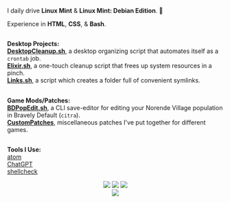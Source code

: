 I daily drive **Linux Mint** & **Linux Mint: Debian Edition**. 🍃

Experience in **HTML**, **CSS**, & **Bash**.

##
**Desktop Projects:**\
**<a href="https://github.com/IfGremlinThen/DesktopCleanup.sh">DesktopCleanup.sh</a>**, a desktop organizing script that automates itself as a `crontab` job.\
**<a href="https://github.com/IfGremlinThen/Elixir.sh">Elixir.sh</a>**, a one-touch cleanup script that frees up system resources in a pinch.\
**<a href="https://github.com/IfGremlinThen/Links.sh">Links.sh</a>**, a script which creates a folder full of convenient symlinks.
##
**Game Mods/Patches:**\
**<a href="https://github.com/IfGremlinThen/BDPopEdit.sh">BDPopEdit.sh</a>**, a CLI save-editor for editing your Norende Village population in Bravely Default (`citra`).\
**<a href="https://github.com/IfGremlinThen/CustomPatches">CustomPatches</a>**, miscellaneous patches I've put together for different games.
##
**Tools I Use:**  
<a href="https://github.com/atom/atom">atom</a>  
<a href="https://github.com/lencx/ChatGPT">ChatGPT</a>  
<a href="https://github.com/koalaman/shellcheck">shellcheck</a>

<div align="center" background: green;><img src="https://img.shields.io/badge/Shell_Script-121011?style=for-the-badge&logo=gnu-bash&logoColor=white">  <img src="https://img.shields.io/badge/Atom-66595C?style=for-the-badge&logo=Atom&logoColor=white">  <img src="https://img.shields.io/badge/Linux_Mint-87CF3E?style=for-the-badge&logo=linux-mint&logoColor=white"><br><img src="https://github-readme-stats.vercel.app/api/top-langs/?username=ifgremlinthen&layout=compact&theme=transparent"></div>
